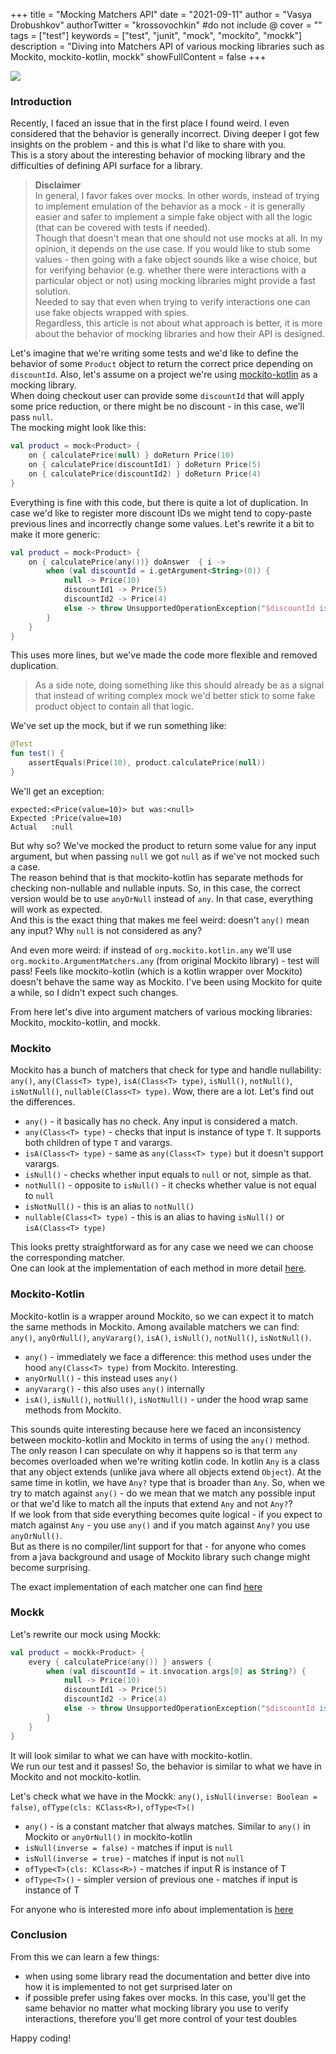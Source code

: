 +++
title = "Mocking Matchers API"
date = "2021-09-11"
author = "Vasya Drobushkov"
authorTwitter = "krossovochkin" #do not include @
cover = ""
tags = ["test"]
keywords = ["test", "junit", "mock", "mockito", "mockk"]
description = "Diving into Matchers API of various mocking libraries such as Mockito, mockito-kotlin, mockk"
showFullContent = false
+++

[![](https://img.shields.io/badge/androidweekly-483-blue#badge)](https://androidweekly.net/issues/issue-483)

### Introduction

Recently, I faced an issue that in the first place I found weird. I even considered that the behavior is generally incorrect. Diving deeper I got few insights on the problem - and this is what I'd like to share with you.  
This is a story about the interesting behavior of mocking library and the difficulties of defining API surface for a library.  

> **Disclaimer**  
In general, I favor fakes over mocks. In other words, instead of trying to implement emulation of the behavior as a mock - it is generally easier and safer to implement a simple fake object with all the logic (that can be covered with tests if needed).  
Though that doesn't mean that one should not use mocks at all. In my opinion, it depends on the use case. If you would like to stub some values - then going with a fake object sounds like a wise choice, but for verifying behavior (e.g. whether there were interactions with a particular object or not) using mocking libraries might provide a fast solution.  
Needed to say that even when trying to verify interactions one can use fake objects wrapped with spies.  
Regardless, this article is not about what approach is better, it is more about the behavior of mocking libraries and how their API is designed.

Let's imagine that we're writing some tests and we'd like to define the behavior of some `Product` object to return the correct price depending on `discountId`. Also, let's assume on a project we're using [mockito-kotlin](https://github.com/mockito/mockito-kotlin) as a mocking library.  
When doing checkout user can provide some `discountId` that will apply some price reduction, or there might be no discount - in this case, we'll pass `null`.  
The mocking might look like this:

```kotlin
val product = mock<Product> {
    on { calculatePrice(null) } doReturn Price(10)
    on { calculatePrice(discountId1) } doReturn Price(5)
    on { calculatePrice(discountId2) } doReturn Price(4)
}
```
Everything is fine with this code, but there is quite a lot of duplication. In case we'd like to register more discount IDs we might tend to copy-paste previous lines and incorrectly change some values. Let's rewrite it a bit to make it more generic:

```kotlin
val product = mock<Product> {
    on { calculatePrice(any())} doAnswer  { i ->
        when (val discountId = i.getArgument<String>(0)) {
            null -> Price(10)
            discountId1 -> Price(5)
            discountId2 -> Price(4)
            else -> throw UnsupportedOperationException("$discountId is not mocked")
        }
    }
}
```
This uses more lines, but we've made the code more flexible and removed duplication.

> As a side note, doing something like this should already be as a signal that instead of writing complex mock we'd better stick to some fake product object to contain all that logic.

We've set up the mock, but if we run something like:
```kotlin
@Test
fun test() {
    assertEquals(Price(10), product.calculatePrice(null))
}
```
We'll get an exception:
```
expected:<Price(value=10)> but was:<null>
Expected :Price(value=10)
Actual   :null
```
But why so? We've mocked the product to return some value for any input argument, but when passing `null` we got `null` as if we've not mocked such a case.  
The reason behind that is that mockito-kotlin has separate methods for checking non-nullable and nullable inputs. So, in this case, the correct version would be to use `anyOrNull` instead of `any`. In that case, everything will work as expected.  
And this is the exact thing that makes me feel weird: doesn't `any()` mean any input? Why `null` is not considered as any?

And even more weird: if instead of `org.mockito.kotlin.any` we'll use `org.mockito.ArgumentMatchers.any` (from original Mockito library) - test will pass! Feels like mockito-kotlin (which is a kotlin wrapper over Mockito) doesn't behave the same way as Mockito. I've been using Mockito for quite a while, so I didn't expect such changes.  

From here let's dive into argument matchers of various mocking libraries: Mockito, mockito-kotlin, and mockk.

### Mockito

Mockito has a bunch of matchers that check for type and handle nullability: `any()`, `any(Class<T> type)`, `isA(Class<T> type)`, `isNull()`, `notNull()`, `isNotNull()`, `nullable(Class<T> type)`. Wow, there are a lot. Let's find out the differences.

- `any()` - it basically has no check. Any input is considered a match.
- `any(Class<T> type)` - checks that input is instance of type `T`. It supports both children of type `T` and varargs.
- `isA(Class<T> type)` - same as `any(Class<T> type)` but it doesn't support varargs.
- `isNull()` - checks whether input equals to `null` or not, simple as that.
- `notNull()` - opposite to `isNull()` - it checks whether value is not equal to `null`
- `isNotNull()` - this is an alias to `notNull()`
- `nullable(Class<T> type)` - this is an alias to having `isNull()` or `isA(Class<T> type)`

This looks pretty straightforward as for any case we need we can choose the corresponding matcher.  
One can look at the implementation of each method in more detail [here](https://github.com/mockito/mockito/blob/main/src/main/java/org/mockito/ArgumentMatchers.java).

### Mockito-Kotlin

Mockito-kotlin is a wrapper around Mockito, so we can expect it to match the same methods in Mockito. Among available matchers we can find: `any()`, `anyOrNull()`, `anyVararg()`, `isA()`, `isNull()`, `notNull()`, `isNotNull()`.

- `any()` - immediately we face a difference: this method uses under the hood `any(Class<T> type)` from Mockito. Interesting.
- `anyOrNull()` - this instead uses `any()`
- `anyVararg()` - this also uses `any()` internally
- `isA()`, `isNull()`, `notNull()`, `isNotNull()` - under the hood wrap same methods from Mockito.

This sounds quite interesting because here we faced an inconsistency between mockito-kotlin and Mockito in terms of using the `any()` method.  
The only reason I can speculate on why it happens so is that term `any` becomes overloaded when we're writing kotlin code. In kotlin `Any` is a class that any object extends (unlike java where all objects extend `Object`). At the same time in kotlin, we have `Any?` type that is broader than `Any`. So, when we try to match against `any()` - do we mean that we match any possible input or that we'd like to match all the inputs that extend `Any` and not `Any?`?  
If we look from that side everything becomes quite logical - if you expect to match against `Any` - you use `any()` and if you match against `Any?` you use `anyOrNull()`.  
But as there is no compiler/lint support for that - for anyone who comes from a java background and usage of Mockito library such change might become surprising.  

The exact implementation of each matcher one can find [here](https://github.com/mockito/mockito-kotlin/blob/main/mockito-kotlin/src/main/kotlin/org/mockito/kotlin/Matchers.kt)

### Mockk

Let's rewrite our mock using Mockk:
```kotlin
val product = mockk<Product> {
    every { calculatePrice(any()) } answers {
        when (val discountId = it.invocation.args[0] as String?) {
            null -> Price(10)
            discountId1 -> Price(5)
            discountId2 -> Price(4)
            else -> throw UnsupportedOperationException("$discountId is not mocked")
        }
    }
}
```
It will look similar to what we can have with mockito-kotlin.  
We run our test and it passes! So, the behavior is similar to what we have in Mockito and not mockito-kotlin.

Let's check what we have in the Mockk: `any()`, `isNull(inverse: Boolean = false)`, `ofType(cls: KClass<R>)`, `ofType<T>()`

- `any()` - is a constant matcher that always matches. Similar to `any()` in Mockito or `anyOrNull()` in mockito-kotlin
- `isNull(inverse = false)` - matches if input is `null`
- `isNull(inverse = true)` - matches if input is not `null`
- `ofType<T>(cls: KClass<R>)` - matches if input R is instance of T
- `ofType<T>()` - simpler version of previous one - matches if input is instance of T

For anyone who is interested more info about implementation is [here](https://github.com/mockk/mockk/blob/master/dsl/common/src/main/kotlin/io/mockk/API.kt)

### Conclusion

From this we can learn a few things:
- when using some library read the documentation and better dive into how it is implemented to not get surprised later on
- if possible prefer using fakes over mocks. In this case, you'll get the same behavior no matter what mocking library you use to verify interactions, therefore you'll get more control of your test doubles

Happy coding!